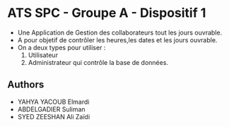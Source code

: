 # ATS SPC - Groupe A - Dispositif 1

- Une Application de Gestion des collaborateurs tout les jours ouvrable.
- A pour objetif de contrôler les heures,les dates et les jours ouvrable.
- On a deux types pour utiliser :
  1. Utilisateur
  2. Administrateur qui contrôle la base de données.

## Authors

* YAHYA YACOUB Elmardi
* ABDELGADIER Suliman
* SYED ZEESHAN Ali Zaïdi
